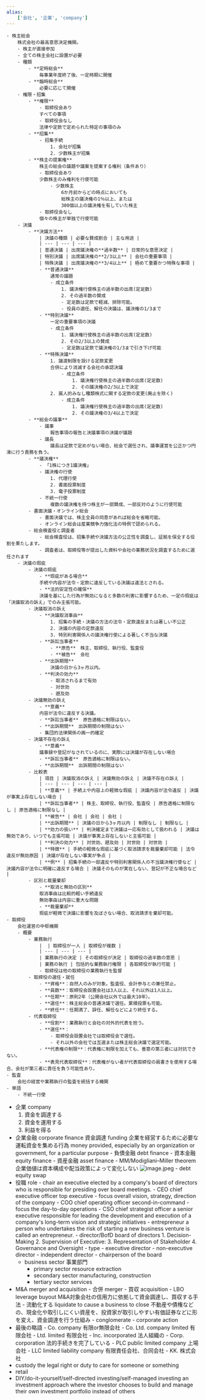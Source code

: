 ```yaml
---
alias:
    ['会社', '企業', 'company']
---
```

    - 株主総会
        株式会社の最高意思決定機関。
        - 株主が直接参加
        - 全ての株主会社に設置が必要
        - 種類
            - **定時総会**
                毎事業年度終了後、一定時期に開催
            - **臨時総会**
                必要に応じて開催
        - 権限・招集
            - **権限**
                - 取締役会あり
                すべての事項
                - 取締役会なし
                法律や定款で定められた特定の事項のみ
            - **招集**
                - 招集手続
                    1. 会社が招集
                    2. 少数株主が招集
            - **株主の提案権**
                株主の総会の議題や議案を提案する権利（条件あり）
                - 取締役会あり
                少数株主のみ権利を行使可能
                    - 少数株主
                        6か月前からどの時点においても
                        総株主の議決権の1％以上、または
                        300個以上の議決権を有していた株主
                - 取締役会なし
                個々の株主が単独で行使可能
        - 決議
            - **決議方法**
                | 決議の種類 | 必要な賛成割合 | 主な用途 |
                | --- | --- | --- |
                | 普通決議 | 出席議決権の**過半数** | 日常的な意思決定 |
                | 特別決議 | 出席議決権の**2/3以上** | 会社の重要事項 |
                | 特殊決議 | 出席議決権の**3/4以上** | 極めて重要かつ特殊な事項 |
                - **普通決議**
                    通常の議題
                    - 成立条件
                        1. 議決権行使株主の過半数の出席(定足数)
                        2. その過半数の賛成
                        - 定足数は定款で軽減、排除可能。
                        - 役員の選任、解任の決議は、議決権の1/3まで
                - **特別決議**
                    一定の重要事項の決議
                    - 成立条件
                        1. 議決権行使株主の過半数の出席(定足数)
                        2. その2/3以上の賛成
                        - 定足数は定款で議決権の1/3まで引き下げ可能
                - **特殊決議**
                    1. 譲渡制限を設ける定款変更
                    合併により消滅する会社の承認決議
                        - 成立条件
                            1. 議決権行使株主の過半数の出席(定足数)
                            2. その議決権の2/3以上で決定
                    2. 属人的みなし種類株式に関する定款の変更(廃止を除く)
                        - 成立条件
                            1. 議決権行使株主の過半数の出席(定足数)
                            2. その議決権の3/4以上で決定
            - **総会の議事**
                - 議事
                    報告事項の報告と決議事項の決議が議題
                - 議長
                    議長は定款で定めがない場合、総会で選任され、議事運営を公正かつ円滑に行う責務を負う。
            - **議決権**
                - 「1株につき1議決権」
                - 議決権の行使
                    1. 代理行使
                    2. 書面投票制度
                    3. 電子投票制度
                - 不統一行使
                    複数の議決権を持つ株主が一部賛成、一部反対のように行使可能
            - 書面決議・オンライン総会
                - 書面決議では、株主全員の同意があれば総会を省略可能。
                - オンライン総会は産業競争力強化法の特例で認められる。
            - 総会検査役と調査者
                - 総会検査役は、招集手続や決議方法の公正性を調査し、証拠を保全する役割を果たします。
                - 調査者は、取締役等が提出した資料や会社の業務状況を調査するために選任されます
        - 決議の瑕疵
            - 決議の瑕疵
                - **瑕疵がある場合**
                手続や内容が法令・定款に違反している決議は違法とされる。
                - **法的安定性の確保**
                決議を基にした行為が無効になると多数の利害に影響するため、一定の瑕疵は「決議取消の訴え」でのみ主張可能。
            - 決議取消の訴え
                - **決議取消事由**
                    1. 招集の手続・決議の方法の法令・定款違反または著しい不公正
                    2. 決議の内容の定款違反
                    3. 特別利害関係人の議決権行使による著しく不当な決議
                - **訴訟当事者**
                    - **原告**　株主、取締役、執行役、監査役
                    - **被告**　会社
                - **出訴期間**
                    決議の日から3ヶ月以内。
                - **判決の効力**
                    - 取消されるまで有効
                    - 対世効
                    - 遡及効
            - 決議無効の訴え
                - **意義**
                内容が法令に違反する決議。
                - **訴訟当事者**　原告適格に制限はない。
                - **出訴期間**　出訴期間の制限はない
                - 集団的法律関係の画一的確定
            - 決議不存在の訴え
                - **意義**
                議事録や登記がなされているのに、実際には決議が存在しない場合
                - **訴訟当事者**　原告適格に制限はない。
                - **出訴期間**　出訴期間の制限はない
            - 比較表
                | 項目 | 決議取消の訴え | 決議無効の訴え | 決議不存在の訴え |
                | --- | --- | --- | --- |
                | **意義** | 手続上や内容上の軽微な瑕疵 | 決議内容が法令違反 | 決議が事実上存在しない場合 |
                | **訴訟当事者** | 株主、取締役、執行役、監査役 | 原告適格に制限なし | 原告適格に制限なし |
                | **被告** | 会社 | 会社 | 会社 |
                | **出訴期間** | 決議の日から3ヶ月以内 | 制限なし | 制限なし |
                | **効力の扱い** | 判決確定まで決議は一応有効として扱われる | 決議は無効であり、いつでも主張可能 | 決議が事実上存在しないと主張可能 |
                | **判決の効力** | 対世効、遡及効 | 対世効 | 対世効 |
                | **特徴** | 手続の軽微な瑕疵に基づく取消請求を裁量棄却可能 | 法令違反が無効原因 | 決議が存在しない事実が争点 |
                | **例** | 招集手続の一部違反や特別利害関係人の不当議決権行使など | 決議内容が法令に明確に違反する場合 | 決議そのものが実在しない、登記が不正な場合など |
            - 区別と裁量棄却
                - **取消と無効の区別**
                取消事由は比較的軽い手続違反
                無効事由は内容に重大な問題
                - **裁量棄却**
                瑕疵が軽微で決議に影響を及ぼさない場合、取消請求を棄却可能。
    - 取締役
        会社運営の中枢機関
        - 概要
            - 業務執行
                |  | 取締役が一人 | 取締役が複数 |
                | --- | --- | --- |
                | 業務執行の決定 | その取締役が決定 | 取締役の過半数の意思 |
                | 業務の執行 | 包括的な業務執行権限 | 各取締役が執行可能 |
                - 取締役は他の取締役の業務執行を監督
            - 取締役の選任・就任
                - **資格**：自然人のみが対象。監査役、会計参与との兼任禁止。
                - **員数**：取締役会設置会社は3人以上、それ以外は1人以上。
                - **任期**：原則2年（公開会社以外では最大10年）。
                - **選任**：株主総会の普通決議で選任。累積投票も可能。
                - **終任**：任期満了、辞任、解任などにより終任する。
            - 代表取締役
                - **役割**：業務執行と会社の対外的代表を担う。
                - **選任**：
                    - 取締役会設置会社では取締役会で選任。
                    - それ以外の会社では互選または株主総会決議で選定可能。
                - **代表権の制限**：代表権に制限を加えても、善意の第三者には対抗できない。
                - **表見代表取締役**：代表権がない者が代表取締役の肩書きを使用する場合、会社が第三者に責任を負う可能性あり。
    - 監査
        会社の経営や業務執行の監査を統括する機関
    - 単語
        - 不統一行使
- 企業 company
    1. 資金を調達する
    2. 資金を運用する
    3. 利益を得る
- 企業金融 corporate finance
    資金調達 funding
        企業を経営するために必要な運転資金を集める行為
        money provided, especially by an organization or government, for a particular purpose
        - 負債金融 debt finance
        - 資本金融 equity finance
        - 資産金融 asset finance
        - MM/Modigliani–Miller theorem
            企業価値は資本構成や配当政策によって変化しない
            ![image.jpeg](学問%20academics/notion/economics/ExportBlock-5173355a-40b0-4550-b453-181e6713355d-Part-1/image%202.jpeg)
        - debt equity swap
- 役職 role
        - chair
            an executive elected by a company's board of directors who is responsible for presiding over board meetings.
            - CEO chief executive officer
                top executive
                - focus
                    overall vision, strategy, direction of the company
            - COO chief operating officer
                second-in-command
                - focus
                    the day-to-day operations
            - CSO chief strategist officer
                a senior executive responsible for leading the development and execution of a company's long-term vision and strategic initiatives
        - entrepreneur
            a person who undertakes the risk of starting a new business venture is called an entrepreneur.
        - director/BofD board of directors
            1. Decision-Making
            2. Supervision of Executive:
            3. Representation of Stakeholder
            4. Governance and Oversight
            - type
                - executive director
                - non-executive director
                - independent director
                - chairperson of the board
    - business sector 事業部門
        - primary sector
            resource extraction
        - secondary sector
            manufacturing, construction 
        - tertiary sector
            services
- M&A merger and acquisition
            - 合併 merger
            - 買収 acquisition
            - LBO leverage buyout
                M&A対象会社の信用力に依拠して資金調達し、買収する手法
        - 流動化する liquidate
            to cause a business to close
            不動産や債権などの、現金化や取引しにくい資産を、投資家が取引しやすい有価証券などに形を変え、資金調達を行う仕組み
        - conglomerate
        - corporate action
- 最後の略語
        - Co.
            company
            有限or無限会社
        - Co. Ltd.
            company limited
            有限会社
        - Ltd.
            limited
            有限会社
        - Inc.
            incorporated
            法人組織の
        - Corp.
            corporation
            法的手続きを完了している
        - PLC
            public limited company
            上場会社
        - LLC
            limited liability company
            有限責任会社、合同会社
        - KK.
            株式会社
- custody
        the legal right or duty to care for someone or something
- retail
- DIY/do-it-yourself/self-directed investing/self-managed investing
        an investment approach where the investor chooses to build and manage their own investment portfolio instead of others